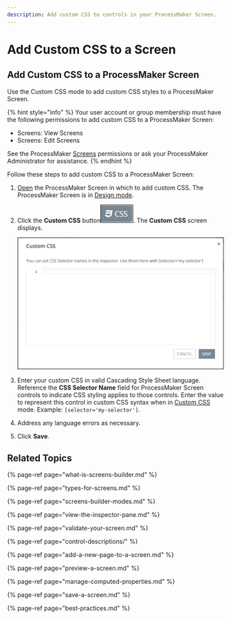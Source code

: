 ```yaml
---
description: Add custom CSS to controls in your ProcessMaker Screen.
---
```


# Add Custom CSS to a Screen

## Add Custom CSS to a ProcessMaker Screen

Use the Custom CSS mode to add custom CSS styles to a ProcessMaker Screen.

{% hint style="info" %}
Your user account or group membership must have the following permissions to add custom CSS to a ProcessMaker Screen:

* Screens: View Screens
* Screens: Edit Screens

See the ProcessMaker [Screens](../../../processmaker-administration/permission-descriptions-for-users-and-groups.md#screens) permissions or ask your ProcessMaker Administrator for assistance.
{% endhint %}

Follow these steps to add custom CSS to a ProcessMaker Screen:

1. [Open](../manage-forms/view-all-forms.md) the ProcessMaker Screen in which to add custom CSS. The ProcessMaker Screen is in [Design mode](screens-builder-modes.md#editor-mode).
2. Click the **Custom CSS** button![](../../../.gitbook/assets/custom-css-button-screens-builder-processes.png). The **Custom CSS** screen displays.  

   ![](../../../.gitbook/assets/custom-css-screen-screens-builder-processes.png)

3. Enter your custom CSS in valid Cascading Style Sheet language. Reference the **CSS Selector Name** field for ProcessMaker Screen controls to indicate CSS styling applies to those controls. Enter the value to represent this control in custom CSS syntax when in [Custom CSS](add-custom-css-to-a-screen.md#add-custom-css-to-a-processmaker-screen) mode. Example: `[selector='my-selector']`.
4. Address any language errors as necessary.
5. Click **Save**.

## Related Topics

{% page-ref page="what-is-screens-builder.md" %}

{% page-ref page="types-for-screens.md" %}

{% page-ref page="screens-builder-modes.md" %}

{% page-ref page="view-the-inspector-pane.md" %}

{% page-ref page="validate-your-screen.md" %}

{% page-ref page="control-descriptions/" %}

{% page-ref page="add-a-new-page-to-a-screen.md" %}

{% page-ref page="preview-a-screen.md" %}

{% page-ref page="manage-computed-properties.md" %}

{% page-ref page="save-a-screen.md" %}

{% page-ref page="best-practices.md" %}

